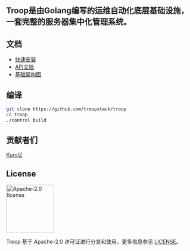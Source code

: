 
## Troop是由Golang编写的运维自动化底层基础设施，一套完整的服务器集中化管理系统。

## 文档
- [快速安装](https://github.com/kurolz/troop-service)
- [API文档](https://troop.docs.apiary.io/)
- [基础架构图](https://www.processon.com/view/link/5dc23dace4b04913a28be048)

## 编译

```bash
git clone https://github.com/troopstack/troop
cd troop
./control build
```

## 贡献者们

[KurolZ](https://github.com/kurolz)

## License

<img alt="Apache-2.0 license" src="https://s3-gz01.didistatic.com/n9e-pub/image/apache.jpeg" width="128">

Troop 基于 Apache-2.0 许可证进行分发和使用，更多信息参见 [LICENSE](LICENSE)。
